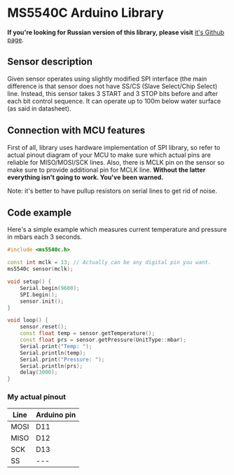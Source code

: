 # MS5540C Arduino Library

**If you're looking for Russian version of this library, please visit** [it's Github page](https://github.com/militaryCoder/ms5540c-library-ru).

## Sensor description

Given sensor operates using slightly modified SPI interface (the main difference is that sensor does not
have SS/CS (Slave Select/Chip Select) line. Instead, this sensor takes 3 START and 3 STOP bits before and
after each bit control sequence.
It can operate up to 100m below water surface (as said in datasheet).

## Connection with MCU features

First of all, library uses hardware implementation of SPI library, so refer to actual pinout diagram of
your MCU to make sure which actual pins are reliable for MISO/MOSI/SCK lines.
Also, there is MCLK pin on the sensor so make sure to provide additional pin for MCLK line.
**Without the latter everything isn't going to work. You've been warned.**

Note: it's better to have pullup resistors on serial lines to get rid of noise.

## Code example

Here's a simple example which measures current temperature
and pressure in mbars each 3 seconds.

```ino
#include <ms5540c.h>

const int mclk = 13; // Actually can be any digital pin you want.
ms5540c sensor(mclk);

void setup() {
    Serial.begin(9600);
    SPI.begin();
    sensor.init();
}

void loop() {
    sensor.reset();
    const float temp = sensor.getTemperature();
    const float prs = sensor.getPressure(UnitType::mbar);
    Serial.print("Temp: ");
    Serial.println(temp);
    Serial.print("Pressure: ");
    Serial.println(prs);
    delay(3000);
}
```

### My actual pinout

| Line | Arduino pin |
|------|-------------|
| MOSI |     D11     |
| MISO |     D12     |
| SCK  |     D13     |
| SS   |     ---     |
